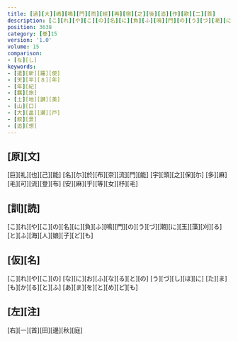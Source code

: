 ```yaml
---
title: [過][大][嶋][鳴][門][而][經][再][宿][之][後][追][作][歌][二][首]
description: [こ][れ][や][こ][の][名][に][負][ふ][鳴][門][の][う][づ][潮][に][玉][藻][刈][る][と][ふ][海][人][娘][子][ど][も]
position: 3638
category: [巻]15
version: '1.0'
volume: 15
comparison:
- [な][し]
keywords:
- [遣][新][羅][使]
- [天][平][８][年]
- [年][紀]
- [羈][旅]
- [土][地][讃][美]
- [山][口]
- [大][畠][瀬][戸]
- [叙][景]
- [追][想]
---
```


## [原][文]

[巨][礼][也][己][能] [名][尓][於][布][奈][流][門][能] [宇][頭][之][保][尓] [多][麻][毛][可][流][登][布] [安][麻][乎][等][女][杼][毛]

## [訓][読]

[こ][れ][や][こ][の][名][に][負][ふ][鳴][門][の][う][づ][潮][に][玉][藻][刈][る][と][ふ][海][人][娘][子][ど][も]

## [仮][名]

[こ][れ][や][こ][の] [な][に][お][ふ][な][る][と][の] [う][づ][し][ほ][に] [た][ま][も][か][る][と][ふ] [あ][ま][を][と][め][ど][も]

## [左][注]

[右][一][首][田][邊][秋][庭]
